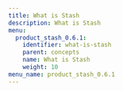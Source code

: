 ```yaml
---
title: What is Stash
description: What is Stash
menu:
  product_stash_0.6.1:
    identifier: what-is-stash
    parent: concepts
    name: What is Stash
    weight: 10
menu_name: product_stash_0.6.1
---
```

